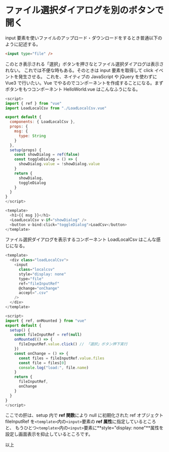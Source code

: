 # ファイル選択ダイアログを別のボタンで開く

input 要素を使いファイルのアップロード・ダウンロードをするとき普通以下のように記述する。

```html
<input type="file" />
```

このとき表示される「選択」ボタンを押さなとファイル選択ダイアログは表示されない。
これでは不便な時もある。そのときは input 要素を取得して click イベントを発生させる。
これを、ネイティブの JavaScript や jQuery を使わずに Vue3 で行いたい。Vue でやるのでコンポーネントを作成することになる。まずボタンをもつコンポーネント HelloWorld.vue はこんなふうになる。

```js
<script>
import { ref } from "vue"
import LoadLocalCsv from "./LoadLocalCsv.vue"

export default {
  components: { LoadLocalCsv },
  props: {
    msg: {
      type: String
    }
  },
  setup(props) {
    const showDialog = ref(false)
    const toggleDialog = () => {
      showDialog.value = !showDialog.value
    }
    return {
      showDialog,
      toggleDialog
    }
  }
}
</script>

<template>
  <h1>{{ msg }}</h1>
  <LoadLocalCsv v-if="showDialog" />
  <button v-bind:click="toggleDialog">LoadCsv</button>
</template>
```

ファイル選択ダイアログを表示するコンポーネント LoadLocalCsv はこんな感じになる。

```js
<template>
  <div class="loadLocalCsv">
    <input
      class="localcsv"
      style="display: none"
      type="file"
      ref="fileInputRef"
      @change="onChange"
      accept=".csv"
    />
  </div>
</template>

<script>
import { ref, onMounted } from "vue"
export default {
  setup() {
    const fileInputRef = ref(null)
    onMounted(() => {
      fileInputRef.value.click() // 「選択」ボタン押下実行
    })
    const onChange = () => {
      const files = fileInputRef.value.files
      const file = files[0]
      console.log("load:", file.name)
    }
    return {
      fileInputRef,
      onChange
    }
  }
}
</script>
```

ここでの肝は、setup 内で **ref 関数**により null に初期化された ref オブジェクト fileInputRef を`<template>`内の`<input>`要素の **ref 属性**に指定しているところと、
もうひとつ`<template>`内の`<input>`要素に**style="display: none"**属性を設定し画面表示を抑止しているところです。

以上
